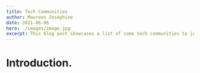 ```yaml
---
title: Tech Communities
author: Maureen Josephine
date: 2021-06-06
hero: ./images/image.jpg
excerpt: This blog post showcases a list of some tech communities to join in your tech journey.
---
```


# Introduction.
